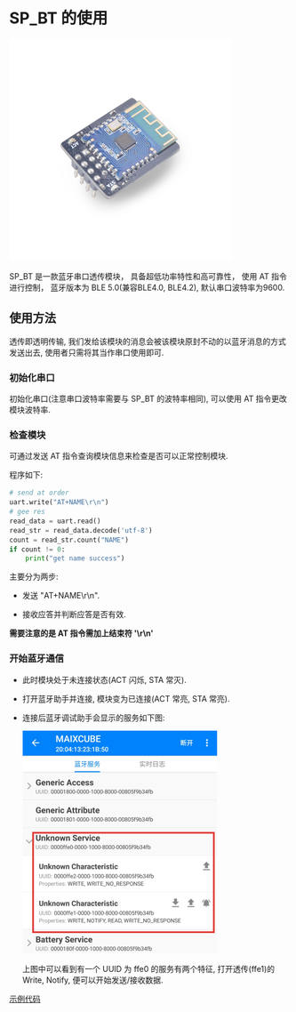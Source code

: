 SP_BT 的使用
====

<img src="../../../assets/hardware/module_spmod/sp_bt.png"/>

SP_BT 是一款蓝牙串口透传模块， 具备超低功率特性和高可靠性， 使用 AT 指令进行控制， 蓝牙版本为 BLE 5.0(兼容BLE4.0, BLE4.2), 默认串口波特率为9600.

## 使用方法

透传即透明传输, 我们发给该模块的消息会被该模块原封不动的以蓝牙消息的方式发送出去, 使用者只需将其当作串口使用即可.

### 初始化串口

初始化串口(注意串口波特率需要与 SP_BT 的波特率相同), 可以使用 AT 指令更改模块波特率.

### 检查模块

可通过发送 AT 指令查询模块信息来检查是否可以正常控制模块.

程序如下:

```python
# send at order
uart.write("AT+NAME\r\n")
# gee res
read_data = uart.read()
read_str = read_data.decode('utf-8')
count = read_str.count("NAME")
if count != 0:
    print("get name success")
```

主要分为两步:

* 发送 "AT+NAME\r\n".

* 接收应答并判断应答是否有效.

**需要注意的是 AT 指令需加上结束符 '\r\n'**

### 开始蓝牙通信

* 此时模块处于未连接状态(ACT 闪烁, STA 常灭).
  
* 打开蓝牙助手并连接, 模块变为已连接(ACT 常亮, STA 常亮).
  
* 连接后蓝牙调试助手会显示的服务如下图:
  
  <img src="../../../assets/hardware/module_spmod/sp_bt_screenshot.png" alt="bt_server"/>
  
  上图中可以看到有一个 UUID 为 ffe0 的服务有两个特征, 打开透传(ffe1)的 Write, Notify, 便可以开始发送/接收数据.

[示例代码](https://github.com/sipeed/MaixPy_scripts/blob/master/hardware/demo_sp_bt.py)

